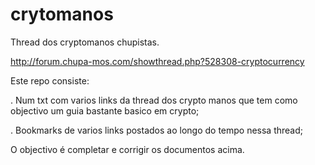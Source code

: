# crytomanos
Thread dos cryptomanos chupistas.

http://forum.chupa-mos.com/showthread.php?528308-cryptocurrency


Este repo consiste:

  . Num txt com varios links da thread dos crypto manos que tem como objectivo um guia bastante basico em crypto;
  
  . Bookmarks de varios links postados ao longo do tempo nessa thread;
  

O objectivo é completar e corrigir os documentos acima.
